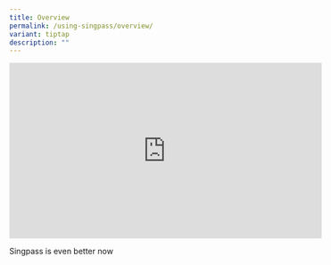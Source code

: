 ```yaml
---
title: Overview
permalink: /using-singpass/overview/
variant: tiptap
description: ""
---
```

<div class="iframe-wrapper">
<iframe height="315" width="560" allowfullscreen="true" frameborder="0" src="https://www.youtube.com/embed/zacNBxADPH4?si=sEIyzIK56qw7zNMV"></iframe>
</div>
<p>Singpass is even better now</p>